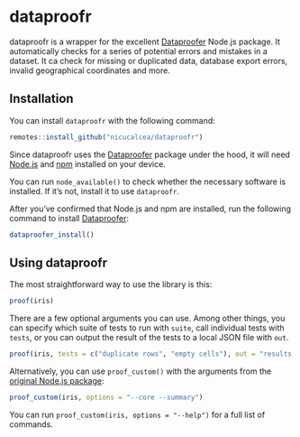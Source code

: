 dataproofr
================

dataproofr is a wrapper for the excellent
[Dataproofer](https://github.com/dataproofer/Dataproofer) Node.js
package. It automatically checks for a series of potential errors and
mistakes in a dataset. It ca check for missing or duplicated data,
database export errors, invalid geographical coordinates and more.

## Installation

You can install `dataproofr` with the following command:

``` r
remotes::install_github("nicucalcea/dataproofr")
```

Since dataproofr uses the
[Dataproofer](https://github.com/dataproofer/Dataproofer) package under
the hood, it will need [Node.js](https://nodejs.org/en/download/) and
[npm](https://www.npmjs.com/package/download) installed on your device.

You can run `node_available()` to check whether the necessary software
is installed. If it’s not, install it to use `dataproofr`.

After you’ve confirmed that Node.js and npm are installed, run the
following command to install
[Dataproofer](https://github.com/dataproofer/Dataproofer):

``` r
dataproofer_install()
```

## Using dataproofr

The most straightforward way to use the library is this:

``` r
proof(iris)
```

There are a few optional arguments you can use. Among other things, you
can specify which suite of tests to run with `suite`, call individual
tests with `tests`, or you can output the result of the tests to a local
JSON file with `out`.

``` r
proof(iris, tests = c("duplicate rows", "empty cells"), out = "results.json", out_format = "json-pretty")
```

Alternatively, you can use `proof_custom()` with the arguments from the
[original Node.js package](https://github.com/dataproofer/Dataproofer):

``` r
proof_custom(iris, options = "--core --summary")
```

You can run `proof_custom(iris, options = "--help")` for a full list of
commands.
